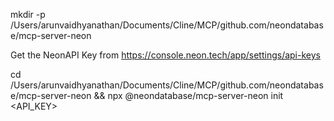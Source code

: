 mkdir -p /Users/arunvaidhyanathan/Documents/Cline/MCP/github.com/neondatabase/mcp-server-neon

Get the NeonAPI Key from https://console.neon.tech/app/settings/api-keys

cd /Users/arunvaidhyanathan/Documents/Cline/MCP/github.com/neondatabase/mcp-server-neon &amp;&amp; npx @neondatabase/mcp-server-neon init <API_KEY>